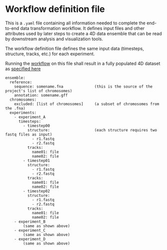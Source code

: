 # Workflow definition file

This is a `.yaml` file containing all information needed to complete the
end-to-end data transformation workflow. It defines input files and other
attributes used by later steps to create a 4D data ensemble that can be
read by downstream analysis and visualization tools. 

The workflow definition file defines the same input data (timesteps,
structure, tracks, etc.) for each experiment. 

Running the [workflow](workflow.md) on this file shall result in a fully populated 
4D dataset as [specified here](https://github.com/epicsuite/episcope/blob/main/spec/1.1.md)

```        
ensemble:
  reference:
    sequence: somename.fna              (this is the source of the project's list of chromosomes)
    annotation: somename.gff 
  chromosomes:
    excluded: [list of chromosomes]     (a subset of chromosomes from the .fna)
  experiments:
    - experiment_A
      timesteps:
        - timestep00
          structure:                    (each structure requires two fastq files as input)
            - r1.fastq
            - r2.fastq
          tracks:
            name01: file
            name02: file
        - timestep01
          structure:
            - r1.fastq
            - r2.fastq
          tracks:
            name01: file
            name02: file
        - timestep02
          structure:
            - r1.fastq
            - r2.fastq
          tracks:
            name01: file
            name02: file
    - experiment_B
        (same as shown above)
    - experiment_C
        (same as shown above)
    - experiment_D
        (same as shown above)
```
